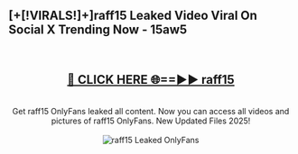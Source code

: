 <h2>[+[!VIRALS!]+]raff15 Leaked Video Viral On Social X Trending Now - 15aw5</h2>
<br>
<div align="center">
<h2><a href="https://libra.edu.pl?raff15" rel="nofollow">🔴 CLICK HERE 🌐==►► raff15</a></h2>
<br>
Get raff15 OnlyFans leaked all content. Now you can access all videos and pictures of raff15 OnlyFans. New Updated Files 2025!
<br>
<br>
<a href="https://libra.edu.pl?raff15" rel="nofollow" data-target="animated-image.originalLink"><img src="https://i.ibb.co.com/WyWwxjT/player-gif2.gif" alt="raff15 Leaked OnlyFans" style="max-width: 100%; display: inline-block;" data-target="animated-image.originalImage"></a>
</div>
<br>